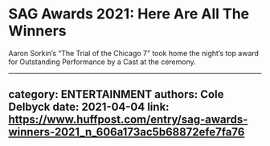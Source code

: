 # SAG Awards 2021: Here Are All The Winners

Aaron Sorkin’s “The Trial of the Chicago 7” took home the night’s top award for Outstanding Performance by a Cast at the ceremony.

---
category: ENTERTAINMENT
authors: Cole Delbyck
date: 2021-04-04
link: https://www.huffpost.com/entry/sag-awards-winners-2021_n_606a173ac5b68872efe7fa76
---
